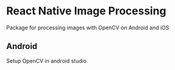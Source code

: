 # React Native Image Processing
Package for processing images with OpenCV on Android and iOS

## Android 
Setup OpenCV in android studio
